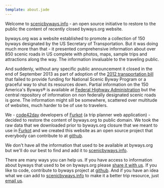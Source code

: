 ```yaml
---
template: about.jade
---
```


Welcome to [scenicbyways.info] - an open source initiative to restore to the public the content of
recently closed byways.org website.

byways.org was a website established to promote a collection of 150 byways designated by the US
Secretary of Transportation. But it was doing much more than that - it presented comprehensive
information about over 850 scenic roads in US complete with photos, maps, sample trips and
attractions along the way. The information invaluable to the traveling public.

And suddenly, without any specific public announcement it closed in the end of September 2013 as
part of adoption of the [2012 transportation bill] that failed to provide funding for National
Scenic Byway Program or a graceful way to shut its resources down. Partial information on the 150
America's Byways® is available at [Federal Highway Administration][FHWA] but the central repository
of information on non federally designated scenic roads is gone. The information might sill be
somewhere, scattered over multitude of websites, much harder to be of use to travelers.

We - [code42day] developers of [Furkot] (a trip planner web application) - decided to restore the
content of byways.org to public domain. We took the raw data that we downloaded prior to byways.org
closure that we meant to use in [Furkot] and we created this website as an open source project that
everybody can contribute to at [github].

We don't have all the information that used to be available at byways.org but we'll do our best to
find and add it to [scenicbyways.info].

There are many ways you can help us. If you have access to information about byways that used to be
on byways.org please [share it with us][email]. If you like to code, contribute to byways project at
[github]. And if you have an idea what we can add to [scenicbyways.info] to make it a better trip
resource, just [email us][email].

[scenicbyways.info]: http://scenicbyways.info/
[2012 transportation bill]: http://www.fhwa.dot.gov/MAP21/
[FHWA]: http://www.fhwa.dot.gov/byways/
[code42day]: http://code42day.com/
[Furkot]: http://furkot.com
[github]: https://github.com/code42day/byways
[email]: mailto:byways@code42day.com
